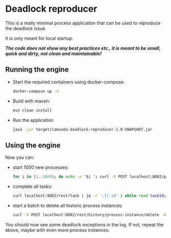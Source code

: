 # Deadlock reproducer

This is a really minimal process application that can be used to reproduce the deadlock issue.

It is only meant for local startup.

***The code does _not_ show any best practices etc., it is meant to be small, quick and dirty, not clean and maintainable!***

## Running the engine

- Start the required containers using docker-compose:
  ```bash
  docker-compose up -d
  ```

- Build with maven:
  ```bash
  mvn clean install
  ```

- Run the application
  ```bash
  java -jar target/camunda-deadlock-reproducer-1.0-SNAPSHOT.jar
  ```


## Using the engine

Now you can:
- start 1000 new processes:
  ```bash
  for i in {1..1000}; do echo -n "$i "; curl -X POST localhost:8082/public/process-rest/simple-process/start; done
  ```
- complete all tasks:
  ```bash
  curl localhost:8082/rest/task | jq -r '.[].id' | while read taskId; do curl -X POST "localhost:8082/public/process-rest/simple-process/task/$taskId/complete"; done
  ```
- start a batch to delete all historic process instances:
  ```bash
  curl -X POST localhost:8082/rest/history/process-instance/delete -H 'Content-Type: application/json' -d '{"historicProcessInstanceQuery": {}}'
  ```

You should now see some deadlock exceptions in the log. If not, repeat the above, maybe with even more process instances.
